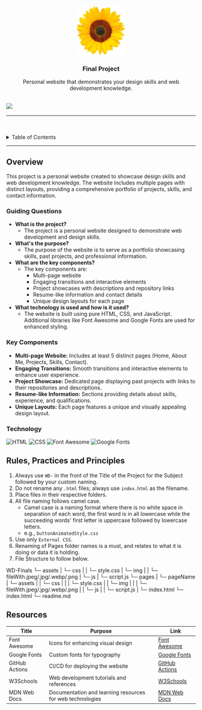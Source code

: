 <a name="readme-top"></a>

<br/>

<br />
<div align="center">
  <a href="https://github.com/mariettanicole/">
    <img src="./assets/img/sunflower.png" alt="Final Project" width="130" height="auto">
  </a>
  <h3 align="center">Final Project</h3>
</div>
<div align="center">
  Personal website that demonstrates your design skills and web development knowledge.
</div>

<br />

![](https://visit-counter.vercel.app/counter.png?page=wahwahwahwah-wah/WD-Finals)

---

<br />
<br />

<details>
  <summary>Table of Contents</summary>
  <ol>
    <li>
      <a href="#overview">Overview</a>
      <ol>
        <li><a href="#key-components">Key Components</a></li>
        <li><a href="#technology">Technology</a></li>
      </ol>
    </li>
    <li><a href="#rules-practices-and-principles">Rules, Practices and Principles</a></li>
    <li><a href="#resources">Resources</a></li>
  </ol>
</details>

---

## Overview

This project is a personal website created to showcase design skills and web development knowledge. The website includes multiple pages with distinct layouts, providing a comprehensive portfolio of projects, skills, and contact information.

### Guiding Questions
- **What is the project?**
  - The project is a personal website designed to demonstrate web development and design skills.
- **What's the purpose?**
  - The purpose of the website is to serve as a portfolio showcasing skills, past projects, and professional information.
- **What are the key components?**
  - The key components are:
    - Multi-page website
    - Engaging transitions and interactive elements
    - Project showcases with descriptions and repository links
    - Resume-like information and contact details
    - Unique design layouts for each page
- **What technology is used and how is it used?**
  - The website is built using pure HTML, CSS, and JavaScript. Additional libraries like Font Awesome and Google Fonts are used for enhanced styling.

### Key Components
- **Multi-page Website:** Includes at least 5 distinct pages (Home, About Me, Projects, Skills, Contact).
- **Engaging Transitions:** Smooth transitions and interactive elements to enhance user experience.
- **Project Showcase:** Dedicated page displaying past projects with links to their repositories and descriptions.
- **Resume-like Information:** Sections providing details about skills, experience, and qualifications.
- **Unique Layouts:** Each page features a unique and visually appealing design layout.

### Technology
![HTML](https://img.shields.io/badge/HTML-E34F26?style=for-the-badge&logo=html5&logoColor=white)
![CSS](https://img.shields.io/badge/CSS-1572B6?style=for-the-badge&logo=css3&logoColor=white)
![Font Awesome](https://img.shields.io/badge/Font%20Awesome-339AF0?style=for-the-badge&logo=font-awesome&logoColor=white)
![Google Fonts](https://img.shields.io/badge/Google%20Fonts-4285F4?style=for-the-badge&logo=google-fonts&logoColor=white)

## Rules, Practices and Principles
1. Always use `WD-` in the front of the Title of the Project for the Subject followed by your custom naming.
2. Do not rename any `.html` files; always use `index.html` as the filename.
3. Place files in their respective folders.
4. All file naming follows camel case.
   - Camel case is a naming format where there is no white space in separation of each word, the first word is in all lowercase while the succeeding words' first letter is uppercase followed by lowercase letters.
   - e.g., `buttonAnimatedStyle.css`
5. Use only `External CSS`.
6. Renaming of Pages folder names is a must, and relates to what it is doing or data it is holding.
7. File Structure to follow below.

WD-Finals
└─ assets
| └─ css
| | └─ style.css
| └─ img
| | └─ fileWith.jpeg/.jpg/.webp/.png
| └─ js
| └─ script.js
└─ pages
| └─ pageName
| └─ assets
| | └─ css
| | | └─ style.css
| | └─ img
| | | └─ fileWith.jpeg/.jpg/.webp/.png
| | └─ js
| | └─ script.js
| └─ index.html
└─ index.html
└─ readme.md

## Resources

| Title | Purpose | Link |
|-------|---------|------|
| Font Awesome | Icons for enhancing visual design | [Font Awesome](https://fontawesome.com/) |
| Google Fonts | Custom fonts for typography | [Google Fonts](https://fonts.google.com/) |
| GitHub Actions | CI/CD for deploying the website | [GitHub Actions](https://github.com/features/actions) |
| W3Schools | Web development tutorials and references | [W3Schools](https://www.w3schools.com/) |
| MDN Web Docs | Documentation and learning resources for web technologies | [MDN Web Docs](https://developer.mozilla.org/) |


